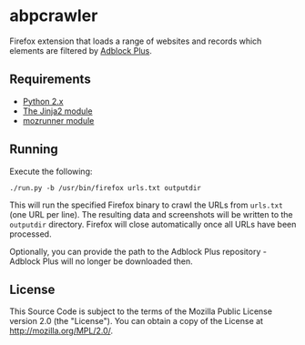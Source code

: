 abpcrawler
==========

Firefox extension that loads a range of websites and records which
elements are filtered by [Adblock Plus](http://adblockplus.org).

Requirements
------------

* [Python 2.x](https://www.python.org)
* [The Jinja2 module](http://jinja.pocoo.org/docs)
* [mozrunner module](https://pypi.python.org/pypi/mozrunner)

Running
-------

Execute the following:

    ./run.py -b /usr/bin/firefox urls.txt outputdir

This will run the specified Firefox binary to crawl the URLs from `urls.txt`
(one URL per line). The resulting data and screenshots will be written to the
`outputdir` directory. Firefox will close automatically once all URLs have been
processed.

Optionally, you can provide the path to the Adblock Plus repository - Adblock
Plus will no longer be downloaded then.

License
-------

This Source Code is subject to the terms of the Mozilla Public License
version 2.0 (the "License"). You can obtain a copy of the License at
http://mozilla.org/MPL/2.0/.

